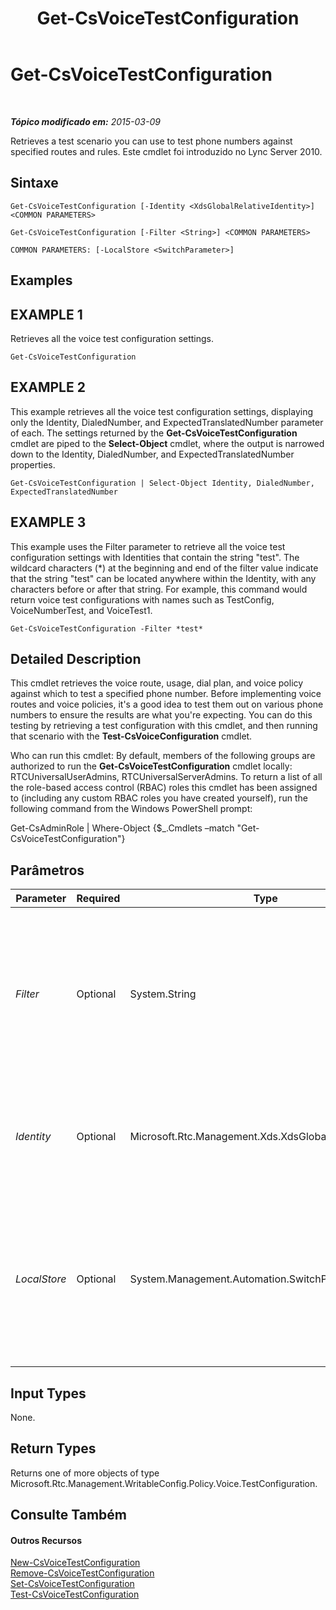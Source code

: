 ﻿---
title: Get-CsVoiceTestConfiguration
TOCTitle: Get-CsVoiceTestConfiguration
ms:assetid: c23235db-500c-4303-8c75-b4ae341b3807
ms:mtpsurl: https://technet.microsoft.com/pt-br/library/Gg412957(v=OCS.15)
ms:contentKeyID: 49308005
ms.date: 05/19/2016
mtps_version: v=OCS.15
ms.translationtype: HT
---

# Get-CsVoiceTestConfiguration

 

_**Tópico modificado em:** 2015-03-09_

Retrieves a test scenario you can use to test phone numbers against specified routes and rules. Este cmdlet foi introduzido no Lync Server 2010.

## Sintaxe

    Get-CsVoiceTestConfiguration [-Identity <XdsGlobalRelativeIdentity>] <COMMON PARAMETERS>

    Get-CsVoiceTestConfiguration [-Filter <String>] <COMMON PARAMETERS>

    COMMON PARAMETERS: [-LocalStore <SwitchParameter>]

## Examples

## EXAMPLE 1

Retrieves all the voice test configuration settings.

    Get-CsVoiceTestConfiguration

## EXAMPLE 2

This example retrieves all the voice test configuration settings, displaying only the Identity, DialedNumber, and ExpectedTranslatedNumber parameter of each. The settings returned by the **Get-CsVoiceTestConfiguration** cmdlet are piped to the **Select-Object** cmdlet, where the output is narrowed down to the Identity, DialedNumber, and ExpectedTranslatedNumber properties.

    Get-CsVoiceTestConfiguration | Select-Object Identity, DialedNumber, ExpectedTranslatedNumber

## EXAMPLE 3

This example uses the Filter parameter to retrieve all the voice test configuration settings with Identities that contain the string "test". The wildcard characters (\*) at the beginning and end of the filter value indicate that the string "test" can be located anywhere within the Identity, with any characters before or after that string. For example, this command would return voice test configurations with names such as TestConfig, VoiceNumberTest, and VoiceTest1.

    Get-CsVoiceTestConfiguration -Filter *test*

## Detailed Description

This cmdlet retrieves the voice route, usage, dial plan, and voice policy against which to test a specified phone number. Before implementing voice routes and voice policies, it's a good idea to test them out on various phone numbers to ensure the results are what you're expecting. You can do this testing by retrieving a test configuration with this cmdlet, and then running that scenario with the **Test-CsVoiceConfiguration** cmdlet.

Who can run this cmdlet: By default, members of the following groups are authorized to run the **Get-CsVoiceTestConfiguration** cmdlet locally: RTCUniversalUserAdmins, RTCUniversalServerAdmins. To return a list of all the role-based access control (RBAC) roles this cmdlet has been assigned to (including any custom RBAC roles you have created yourself), run the following command from the Windows PowerShell prompt:

Get-CsAdminRole | Where-Object {$\_.Cmdlets –match "Get-CsVoiceTestConfiguration"}

## Parâmetros


<table>
<colgroup>
<col style="width: 25%" />
<col style="width: 25%" />
<col style="width: 25%" />
<col style="width: 25%" />
</colgroup>
<thead>
<tr class="header">
<th>Parameter</th>
<th>Required</th>
<th>Type</th>
<th>Description</th>
</tr>
</thead>
<tbody>
<tr class="odd">
<td><p><em>Filter</em></p></td>
<td><p>Optional</p></td>
<td><p>System.String</p></td>
<td><p>This parameter provides a way to do a wildcard search of the defined voice test configurations. (For details, see the examples in this topic.)</p></td>
</tr>
<tr class="even">
<td><p><em>Identity</em></p></td>
<td><p>Optional</p></td>
<td><p>Microsoft.Rtc.Management.Xds.XdsGlobalRelativeIdentity</p></td>
<td><p>A string uniquely identifying the test configuration you want to retrieve.</p></td>
</tr>
<tr class="odd">
<td><p><em>LocalStore</em></p></td>
<td><p>Optional</p></td>
<td><p>System.Management.Automation.SwitchParameter</p></td>
<td><p>Retrieves the voice test configuration from the local replica of the Repositório de Gerenciamento Central, rather than the Repositório de Gerenciamento Central itself.</p></td>
</tr>
</tbody>
</table>


## Input Types

None.

## Return Types

Returns one of more objects of type Microsoft.Rtc.Management.WritableConfig.Policy.Voice.TestConfiguration.

## Consulte Também

#### Outros Recursos

[New-CsVoiceTestConfiguration](new-csvoicetestconfiguration.md)  
[Remove-CsVoiceTestConfiguration](remove-csvoicetestconfiguration.md)  
[Set-CsVoiceTestConfiguration](set-csvoicetestconfiguration.md)  
[Test-CsVoiceTestConfiguration](test-csvoicetestconfiguration.md)

